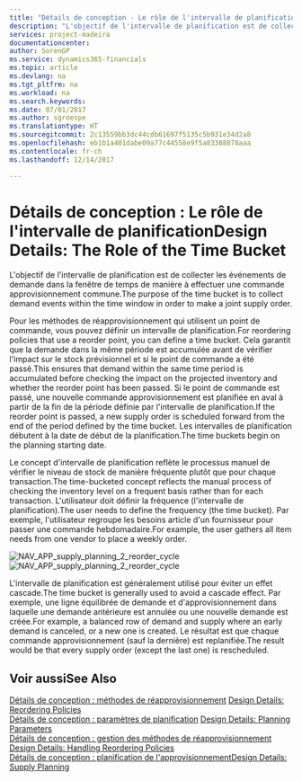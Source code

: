 ```yaml
---
title: "Détails de conception - Le rôle de l'intervalle de planification | Microsoft Docs"
description: "L'objectif de l'intervalle de planification est de collecter les événements de demande dans la fenêtre de temps de manière à effectuer une commande approvisionnement commune."
services: project-madeira
documentationcenter: 
author: SorenGP
ms.service: dynamics365-financials
ms.topic: article
ms.devlang: na
ms.tgt_pltfrm: na
ms.workload: na
ms.search.keywords: 
ms.date: 07/01/2017
ms.author: sgroespe
ms.translationtype: HT
ms.sourcegitcommit: 2c13559bb3dc44cdb61697f5135c5b931e34d2a8
ms.openlocfilehash: eb1b1a401dabe09a77c44558e9f5a83388078aaa
ms.contentlocale: fr-ch
ms.lasthandoff: 12/14/2017

---
```

# <a name="design-details-the-role-of-the-time-bucket"></a><span data-ttu-id="c40ba-103">Détails de conception : Le rôle de l'intervalle de planification</span><span class="sxs-lookup"><span data-stu-id="c40ba-103">Design Details: The Role of the Time Bucket</span></span>
<span data-ttu-id="c40ba-104">L'objectif de l'intervalle de planification est de collecter les événements de demande dans la fenêtre de temps de manière à effectuer une commande approvisionnement commune.</span><span class="sxs-lookup"><span data-stu-id="c40ba-104">The purpose of the time bucket is to collect demand events within the time window in order to make a joint supply order.</span></span>  
  
 <span data-ttu-id="c40ba-105">Pour les méthodes de réapprovisionnement qui utilisent un point de commande, vous pouvez définir un intervalle de planification.</span><span class="sxs-lookup"><span data-stu-id="c40ba-105">For reordering policies that use a reorder point, you can define a time bucket.</span></span> <span data-ttu-id="c40ba-106">Cela garantit que la demande dans la même période est accumulée avant de vérifier l'impact sur le stock prévisionnel et si le point de commande a été passé.</span><span class="sxs-lookup"><span data-stu-id="c40ba-106">This ensures that demand within the same time period is accumulated before checking the impact on the projected inventory and whether the reorder point has been passed.</span></span> <span data-ttu-id="c40ba-107">Si le point de commande est passé, une nouvelle commande approvisionnement est planifiée en aval à partir de la fin de la période définie par l'intervalle de planification.</span><span class="sxs-lookup"><span data-stu-id="c40ba-107">If the reorder point is passed, a new supply order is scheduled forward from the end of the period defined by the time bucket.</span></span> <span data-ttu-id="c40ba-108">Les intervalles de planification débutent à la date de début de la planification.</span><span class="sxs-lookup"><span data-stu-id="c40ba-108">The time buckets begin on the planning starting date.</span></span>  
  
 <span data-ttu-id="c40ba-109">Le concept d'intervalle de planification reflète le processus manuel de vérifier le niveau de stock de manière fréquente plutôt que pour chaque transaction.</span><span class="sxs-lookup"><span data-stu-id="c40ba-109">The time-bucketed concept reflects the manual process of checking the inventory level on a frequent basis rather than for each transaction.</span></span> <span data-ttu-id="c40ba-110">L'utilisateur doit définir la fréquence (l'intervalle de planification).</span><span class="sxs-lookup"><span data-stu-id="c40ba-110">The user needs to define the frequency (the time bucket).</span></span> <span data-ttu-id="c40ba-111">Par exemple, l'utilisateur regroupe les besoins article d'un fournisseur pour passer une commande hebdomadaire.</span><span class="sxs-lookup"><span data-stu-id="c40ba-111">For example, the user gathers all item needs from one vendor to place a weekly order.</span></span>  
  
 <span data-ttu-id="c40ba-112">![](media/nav_app_supply_planning_2_reorder_cycle.png "NAV_APP_supply_planning_2_reorder_cycle")</span><span class="sxs-lookup"><span data-stu-id="c40ba-112">![](media/nav_app_supply_planning_2_reorder_cycle.png "NAV_APP_supply_planning_2_reorder_cycle")</span></span>  
  
 <span data-ttu-id="c40ba-113">L'intervalle de planification est généralement utilisé pour éviter un effet cascade.</span><span class="sxs-lookup"><span data-stu-id="c40ba-113">The time bucket is generally used to avoid a cascade effect.</span></span> <span data-ttu-id="c40ba-114">Par exemple, une ligne équilibrée de demande et d'approvisionnement dans laquelle une demande antérieure est annulée ou une nouvelle demande est créée.</span><span class="sxs-lookup"><span data-stu-id="c40ba-114">For example, a balanced row of demand and supply where an early demand is canceled, or a new one is created.</span></span> <span data-ttu-id="c40ba-115">Le résultat est que chaque commande approvisionnement (sauf la dernière) est replanifiée.</span><span class="sxs-lookup"><span data-stu-id="c40ba-115">The result would be that every supply order (except the last one) is rescheduled.</span></span>  
  
## <a name="see-also"></a><span data-ttu-id="c40ba-116">Voir aussi</span><span class="sxs-lookup"><span data-stu-id="c40ba-116">See Also</span></span>  
 <span data-ttu-id="c40ba-117">[Détails de conception : méthodes de réapprovisionnement](design-details-reordering-policies.md) </span><span class="sxs-lookup"><span data-stu-id="c40ba-117">[Design Details: Reordering Policies](design-details-reordering-policies.md) </span></span>  
 <span data-ttu-id="c40ba-118">[Détails de conception : paramètres de planification](design-details-planning-parameters.md) </span><span class="sxs-lookup"><span data-stu-id="c40ba-118">[Design Details: Planning Parameters](design-details-planning-parameters.md) </span></span>  
 <span data-ttu-id="c40ba-119">[Détails de conception : gestion des méthodes de réapprovisionnement](design-details-handling-reordering-policies.md) </span><span class="sxs-lookup"><span data-stu-id="c40ba-119">[Design Details: Handling Reordering Policies](design-details-handling-reordering-policies.md) </span></span>  
 [<span data-ttu-id="c40ba-120">Détails de conception : planification de l'approvisionnement</span><span class="sxs-lookup"><span data-stu-id="c40ba-120">Design Details: Supply Planning</span></span>](design-details-supply-planning.md)

